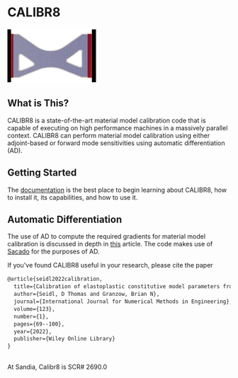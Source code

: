 CALIBR8
========

<img src="doc/xspec.png" alt="xspec" width="200"/>

## What is This?

CALIBR8 is a state-of-the-art material model calibration code that is
capable of executing on high performance machines in a massively parallel
context. CALIBR8 can perform material model calibration using either
adjoint-based or forward mode sensitivities using automatic differentiation
(AD).

## Getting Started

The [documentation](https://sandialabs.github.io/calibr8/) is the best
place to begin learning about CALIBR8, how to install it, its capabilities,
and how to use it.

## Automatic Differentiation

The use of AD to compute the required gradients for
material model calibration is discussed in depth in
[this](https://arxiv.org/abs/2010.03649) article. The code makes use of
[Sacado](https://github.com/trilinos/Trilinos/tree/master/packages/sacado)
for the purposes of AD.

If you've found CALIBR8 useful in your research, please cite the paper

```tex
@article{seidl2022calibration,
  title={Calibration of elastoplastic constitutive model parameters from full-field data with automatic differentiation-based sensitivities},
  author={Seidl, D Thomas and Granzow, Brian N},
  journal={International Journal for Numerical Methods in Engineering},
  volume={123},
  number={1},
  pages={69--100},
  year={2022},
  publisher={Wiley Online Library}
}

```

##

At Sandia, Calibr8 is SCR# 2690.0
